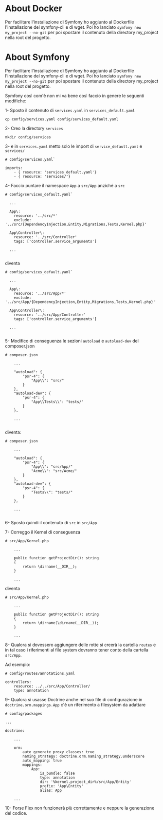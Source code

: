 
# About Docker

Per facilitare l'installazione di Symfony ho aggiunto al Dockerfile l'installazione del symfony-cli e di wget.
Poi ho lanciato `symfony new my_project --no-git` per poi spostare il contenuto della directory my_project nella root
del progetto.


# About Symfony

Per facilitare l'installazione di Symfony ho aggiunto al Dockerfile l'installazione del symfony-cli e di wget.
Poi ho lanciato `symfony new my_project --no-git` per poi spostare il contenuto della directory my_project nella root
del progetto.

Symfony così com'è non mi va bene così faccio in genere le seguenti modifiche:

1- Sposto il contenuto di `services.yaml` in `services_default.yaml`

`cp config/services.yaml config/services_default.yaml`

2- Creo la directory `services`

`mkdir config/services`

3- e in `services.yaml` metto solo le import di `service_default.yaml` e `services/`

```
# config/services.yaml`

imports:
    - { resource: 'services_default.yaml'}
    - { resource: 'services/'}
```

4- Faccio puntare il namespace `App` a `src/App` anziché a `src`

```
# config/services_default.yaml`

  ...

  App\:
    resource: '../src/*'
    exclude: '../src/{DependencyInjection,Entity,Migrations,Tests,Kernel.php}'

  App\Controller\:
    resource: '../src/Controller'
    tags: ['controller.service_arguments']
    
  ...
  
```

diventa

```
# config/services_default.yaml`

  ...

  App\:
    resource: '../src/App/*'
    exclude: '../src/App/{DependencyInjection,Entity,Migrations,Tests,Kernel.php}'
    
  App\Controller\:
    resource: '../src/App/Controller'
    tags: ['controller.service_arguments']
    
  ...
    
```

5- Modifico di conseguenza le sezioni `autoload` e `autoload-dev` del composer.json

```
# composer.json

    ...

    "autoload": {
        "psr-4": {
            "App\\": "src/"
        }
    },
    "autoload-dev": {
        "psr-4": {
            "App\\Tests\\": "tests/"
        }
    },
    
    ...
    
```

diventa:

```
# composer.json

    ...

    "autoload": {
        "psr-4": {
            "App\\": "src/App/"
            "Acme\\": "src/Acme/"
        }
    },
    "autoload-dev": {
        "psr-4": {
            "Tests\\": "tests/"
        }
    },
    
    ...
    
```

6- Sposto quindi il contenuto di `src` in `src/App`

7- Correggo il Kernel di conseguenza

```
# src/App/Kernel.php

    ...

    public function getProjectDir(): string
    {
        return \dirname(__DIR__);
    }
    
    ...

```

diventa

```
# src/App/Kernel.php

    ...

    public function getProjectDir(): string
    {
        return \dirname(\dirname(__DIR__));
    }
    
    ...

```

8- Qualora si dovessero aggiungere delle rotte si creerà la cartella `routes`
e in tal caso i riferimenti al file system dovranno tener conto della cartella `src/App`.

Ad esempio:

```
# config/routes/annotations.yaml

controllers:
    resource: ../../src/App/Controller/
    type: annotation

```

9- Qualora si usasse Doctrine anche nel suo file di configurazione in `doctrine.orm.mappings.App`
c'è un riferimento a filesystem da adattare

```
# config/packages

...

doctrine:
    
    ...
    
    orm:
        auto_generate_proxy_classes: true
        naming_strategy: doctrine.orm.naming_strategy.underscore
        auto_mapping: true
        mappings:
            App:
                is_bundle: false
                type: annotation
                dir: '%kernel.project_dir%/src/App/Entity'
                prefix: 'App\Entity'
                alias: App

    ...

```

10- Forse Flex non funzionerà più correttamente e neppure la generazione del codice.

